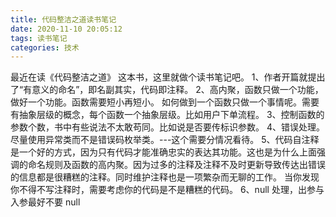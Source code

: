 ```yaml
---
title: 代码整洁之道读书笔记
date: 2020-11-10 20:05:12
tags: 读书笔记
categories: 技术
---
```


最近在读《代码整洁之道》 这本书，这里就做个读书笔记吧。
1、作者开篇就提出了“有意义的命名”，即名副其实，代码即注释。
2、高内聚，函数只做一个功能，做好一个功能。函数需要短小再短小。
如何做到一个函数只做一个事情呢。需要有抽象层级的概念，每个函数一个抽象层级。比如用户下单流程。
3、控制函数的参数个数，书中有些说法不太敢苟同。比如说是否要传标识参数。
4、错误处理。尽量使用异常类而不是错误码枚举类。---这个需要分情况看待。
5、代码自注释是一个好的方式，因为只有代码才能准确忠实的表达其功能。这也是为什么上面强调的命名规则及函数的高内聚。因为过多的注释及注释不及时更新导致传达出错误的信息都是很糟糕的注释。同时维护注释也是一项繁杂而无聊的工作。
当你发现你不得不写注释时，需要考虑你的代码是不是糟糕的代码。
6、null 处理，出参与入参最好不要 null
